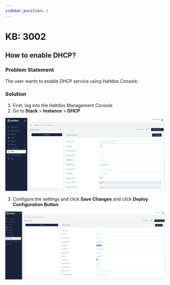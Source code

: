 ```yaml
---
sidebar_position: 1
---
```


# KB: 3002

## How to enable DHCP?

### Problem Statement

The user wants to enable DHCP service using Haltdos Console.

### Solution

1. First, log into the Haltdos Management Console
2. Go to **Stack** > **Instance** > **DHCP**

![DHCP](/img/platform/v6/kb/dhcp1.png)

3. Configure the settings and click **Save Changes** and click **Deploy Configuration Button**.

![DHCP](/img/platform/v6/kb/dhcp2.png)

